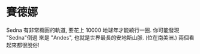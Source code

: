 # 賽德娜

Sedna 有非常橢圓的軌道, 要花上 10000 地球年才能繞行一圈. 你可能發現 "Sedna"倒過
來是 "Andes", 也就是世界最長的安地斯山脈. (位在南美洲.) 兩個看起來都很脫俗!
